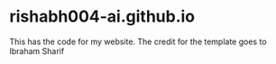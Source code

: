 # rishabh004-ai.github.io
This has the code for my website.
The credit for the template goes to Ibraham Sharif
